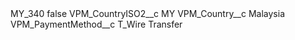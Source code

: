 <?xml version="1.0" encoding="UTF-8"?>
<CustomMetadata xmlns="http://soap.sforce.com/2006/04/metadata" xmlns:xsi="http://www.w3.org/2001/XMLSchema-instance" xmlns:xsd="http://www.w3.org/2001/XMLSchema">
    <label>MY_340</label>
    <protected>false</protected>
    <values>
        <field>VPM_CountryISO2__c</field>
        <value xsi:type="xsd:string">MY</value>
    </values>
    <values>
        <field>VPM_Country__c</field>
        <value xsi:type="xsd:string">Malaysia</value>
    </values>
    <values>
        <field>VPM_PaymentMethod__c</field>
        <value xsi:type="xsd:string">T_Wire Transfer</value>
    </values>
</CustomMetadata>
